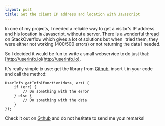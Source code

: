 ```yaml
---
layout: post
title: Get the client IP address and location with Javascript
---
```


In one of my projects, I needed a reliable way to get a visitor's IP address and his location in Javascript, without a server. There is a wonderful [thread](http://stackoverflow.com/questions/391979/get-client-ip-using-just-javascript) on StackOverflow which gives a lot of solutions but when I tried them, they were either not working (400/500 errors) or not returning the data I needed.

So I decided it would be fun to write a small webservice to do just that: [http://userinfo.io](http://userinfo.io).

It's really simple to use: get the library from [Github](http://github.com/vdurmont/userio-js), insert it in your code and call the method:

    UserInfo.getInfo(function(data, err) {
        if (err) {
            // Do something with the error
        } else {
            // Do something with the data
        }
    });

Check it out on [Github](http://github.com/vdurmont/userio-js) and do not hesitate to send me your remarks!
